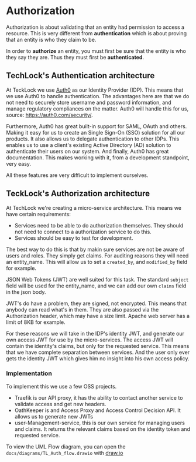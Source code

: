 # Authorization

Authorization is about validating that an entity had permission to access a resource. This is very different from **authentication** which is about proving that an entity is who they claim to be.

In order to **authorize** an entity, you must first be sure that the entity is who they say they are. Thus they must first be **authenticated**.

## TechLock's Authentication architecture

At TeckLock we use [Auth0](https://auth0.com/) as our Identity Provider (IDP). This means that we use Auth0 to handle authentication.
The advantages here are that we do not need to securely store username and password information, and manage regulatory compliances on the matter. Auth0 will handle this for us, source: https://auth0.com/security/.

Furthermore, Auth0 has great built-in support for SAML, OAuth and others. Making it easy for us to create an Single Sign-On (SSO) solution for all our products.
It also allows us to delegate authentication to other IDPs. This enables us to use a client's existing Active Directory (AD) solution to authenticate their users on our system. And finally, Auth0 has great documentation. This makes working with it, from a development standpoint, very easy.

All these features are very difficult to implement ourselves.

## TeckLock's Authorization architecture

At TechLock we're creating a micro-service architecture.
This means we have certain requirements:

- Services need to be able to do authorization themselves. They should not need to connect to a authorization service to do this.
- Services should be easy to test for development.

The best way to do this is that by makin sure services are not be aware of users and roles. They simply get claims. For auditing reasons they will need an entity_name. This will allow us to set a `created_by`, and `modified_by` field for example.

JSON Web Tokens (JWT) are well suited for this task. The standard `subject` field will be used for the entity_name, and we can add our own `claims` field in the json body.

JWT's do have a problem, they are signed, not encrypted. This means that anybody can read what's in them.
They are also passed via the Authorization header, which may have a size limit. Apache web server has a limit of 8KB for example.

For these reasons we will take in the IDP's identity JWT, and generate our own access JWT for use by the micro-services. The access JWT will contain the identity's claims, but only for the requested service.
This means that we have complete separation between services. And the user only ever gets the identity JWT which gives him no insight into his own access policy.

### Implementation

To implement this we use a few OSS projects.

- Traefik is our API proxy, it has the ability to contact another service to validate access and get new headers.
- OathKeeper is and Access Proxy and Access Control Decision API. It allows us to generate new JWTs
- user-Management-service, this is our own service for managing users and claims. It returns the relevant claims based on the identity token and requested service.

To view the UML Flow diagram, you can open the `docs/diagrams/TL_Auth_flow.drawio` with [draw.io](https://www.draw.io/)
